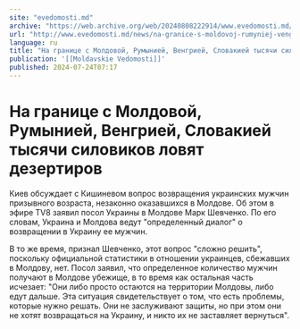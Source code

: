 ```yaml
---
site: "evedomosti.md"
archive: "https://web.archive.org/web/20240808222914/www.evedomosti.md/news/na-granice-s-moldovoj-rumyniej-vengriej-slovakiej-100-tysyac"
url: "http://www.evedomosti.md/news/na-granice-s-moldovoj-rumyniej-vengriej-slovakiej-100-tysyac"
language: ru
title: "На границе с Молдовой, Румынией, Венгрией, Словакией тысячи силовиков ловят дезертиров"
publication: '[[Moldavskie Vedomosti]]'
published: 2024-07-24T07:17
---
```


# На границе с Молдовой, Румынией, Венгрией, Словакией тысячи силовиков ловят дезертиров

Киев обсуждает с Кишиневом вопрос возвращения украинских мужчин призывного возраста, незаконно оказавшихся в Молдове. Об этом в эфире TV8 заявил посол Украины в Молдове Марк Шевченко. По его словам, Украина и Молдова ведут "определенный диалог" о возвращении в Украину ее мужчин.

В то же время, признал Шевченко, этот вопрос "сложно решить", поскольку официальной статистики в отношении украинцев, сбежавших в Молдову, нет. Посол заявил, что определенное количество мужчин получают в Молдове убежище, в то время как остальная часть исчезает: "Они либо просто остаются на территории Молдовы, либо едут дальше. Эта ситуация свидетельствует о том, что есть проблемы, которые нужно решать. Они не заслуживают защиты, но при этом они не хотят возвращаться на Украину, и никто их не заставляет вернуться".